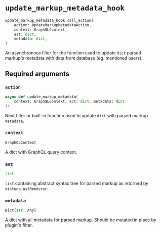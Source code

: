 # `update_markup_metadata_hook`

```python
update_markup_metadata_hook.call_action(
    action: UpdateMarkupMetadataAction,
    context: GraphQLContext,
    ast: dict,
    metadata: dict,
)
```

An asynchronous filter for the function used to update `dict` parsed markup's metadata with data from database (eg. mentioned users).


## Required arguments

### `action`

```python
async def update_markup_metadata(
    context: GraphQLContext, act: dict, metadata: dict
):
```

Next filter or built-in function used to update `dict` with parsed markup `metadata`.


### `context`

```python
GraphQLContext
```

A dict with GraphQL query context.


### `ast`

```python
list
```

`list` containing abstract syntax tree for parsed markup as returned by `mistune.AstRenderer`.


### `metadata`

```python
Dict[str, Any]
```

A dict with all metadata for parsed markup. Should be mutated in place by plugin's filter.